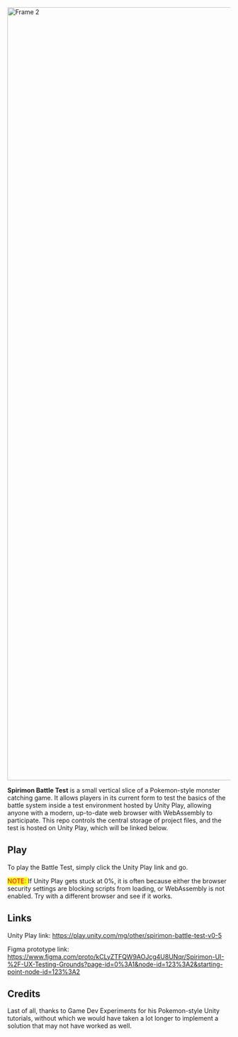 <img width="1746" alt="Frame 2" src="https://user-images.githubusercontent.com/13327355/171802850-cc31b73f-f0fe-4322-b204-c16309d5bceb.png">


**Spirimon Battle Test** is a small vertical slice of a Pokemon-style monster catching game. 
It allows players in its current form to test the basics of the battle system inside a test environment hosted by Unity Play, 
allowing anyone with a modern, up-to-date web browser with WebAssembly to participate.
This repo controls the central storage of project files, and the test is hosted on Unity Play, which will be linked below.

## Play

To play the Battle Test, simply click the Unity Play link and go.

<mark style="color: red">NOTE: </mark>If Unity Play gets stuck at 0%, it is often because either the browser security settings are blocking scripts from loading, or WebAssembly is not enabled. Try with a different browser and see if it works.

## Links
Unity Play link: https://play.unity.com/mg/other/spirimon-battle-test-v0-5

Figma prototype link: https://www.figma.com/proto/kCLyZTFQW9AOJcg4U8UNqr/Spirimon-UI-%2F-UX-Testing-Grounds?page-id=0%3A1&node-id=123%3A2&starting-point-node-id=123%3A2

## Credits
Last of all, thanks to Game Dev Experiments for his Pokemon-style Unity tutorials, without which we would have taken a lot longer to implement a solution that may not have worked as well.
